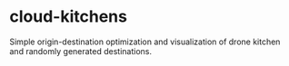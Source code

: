 # cloud-kitchens
Simple origin-destination optimization and visualization of drone kitchen and randomly generated destinations.
